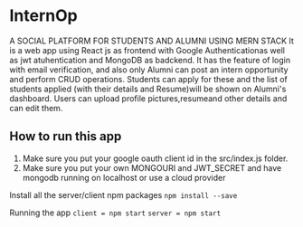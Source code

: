 # InternOp
 
 A SOCIAL PLATFORM FOR STUDENTS AND ALUMNI  USING MERN
 STACK
It is a web app using React js as frontend with Google Authenticationas well as jwt atuhentication and MongoDB as badckend.
 It has the feature of login with email verification, and also only Alumni can post an intern
 opportunity and perform CRUD operations. Students can apply for these and the list of
 students applied (with their details and Resume)will be shown on Alumni's dashboard.
 Users can upload profile pictures,resumeand other details and can edit them.

## How to run this app

1. Make sure you put your google oauth client id in the src/index.js folder.
2. Make sure you put your own MONGOURI and JWT_SECRET and have mongodb running on localhost or use a cloud provider 

Install all the server/client npm packages
`npm install --save`

Running the app
`client = npm start`
`server = npm start`


